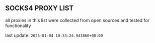 ## SOCKS4 PROXY LIST

all proxies in this list were collected from open sources and tested for functionality

last update: `2025-01-04 10:33:24.943860+00:00`